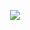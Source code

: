 <p align="center"

[![](https://i.postimg.cc/cL9qzc1T/image.png)](https://rentry.co/504)

<p aligen="center"

</p
